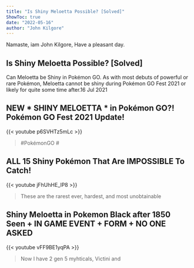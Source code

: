 ```yaml
---
title: "Is Shiny Meloetta Possible? [Solved]"
ShowToc: true 
date: "2022-05-16"
author: "John Kilgore" 
---
```


Namaste, iam John Kilgore, Have a pleasant day.
## Is Shiny Meloetta Possible? [Solved]
Can Meloetta be Shiny in Pokémon GO. As with most debuts of powerful or rare Pokémon, Meloetta cannot be shiny during Pokémon GO Fest 2021 or likely for quite some time after.16 Jul 2021

## NEW * SHINY MELOETTA * in Pokémon GO?! Pokémon GO Fest 2021 Update!
{{< youtube p6SVHTz5mLc >}}
>#PokémonGO #

## ALL 15 Shiny Pokémon That Are IMPOSSIBLE To Catch!
{{< youtube jFhUhHE_lP8 >}}
>These are the rarest ever, hardest, and most unobtainable 

## Shiny Meloetta in Pokemon Black after 1850 Seen + IN GAME EVENT + FORM + NO ONE ASKED
{{< youtube vFF9BE1yqPA >}}
>Now I have 2 gen 5 myhticals, Victini and 

